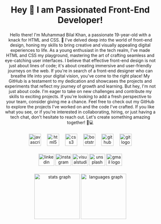 <h1 align="center">Hey 👋 I am Passionated Front-End Developer!</h1>

###

<p align="center">Hello there! I'm Muhammad Bilal Khan, a passionate 19-year-old with a knack for HTML and CSS. 🚀 I've delved deep into the world of front-end design, honing my skills to bring creative and visually appealing digital experiences to life. As a young enthusiast in the tech realm, I've made HTML and CSS my playground, mastering the art of crafting seamless and eye-catching user interfaces. I believe that effective front-end design is not just about lines of code; it's about creating immersive and user-friendly journeys on the web. If you're in search of a front-end designer who can breathe life into your digital vision, you've come to the right place! My GitHub is a testament to my dedication and showcases the projects and experiments that reflect my journey of growth and learning. But hey, I'm not just about code. I'm eager to take on new challenges and contribute my skills to exciting projects. If you're looking to add a fresh perspective to your team, consider giving me a chance. Feel free to check out my GitHub to explore the projects I've worked on and the code I've crafted. If you like what you see, or if you're interested in collaborating, hiring, or just having a tech chat, don't hesitate to reach out. Let's create something amazing together! 🌟💻</p>

###

<div align="center">
  <img src="https://cdn.jsdelivr.net/gh/devicons/devicon/icons/javascript/javascript-original.svg" height="40" alt="javascript logo"  />
  <img width="12" />
  <img src="https://cdn.jsdelivr.net/gh/devicons/devicon/icons/html5/html5-original.svg" height="40" alt="html5 logo"  />
  <img width="12" />
  <img src="https://cdn.jsdelivr.net/gh/devicons/devicon/icons/css3/css3-original.svg" height="40" alt="css3 logo"  />
  <img width="12" />
  <img src="https://cdn.jsdelivr.net/gh/devicons/devicon/icons/bootstrap/bootstrap-original.svg" height="40" alt="bootstrap logo"  />
  <img width="12" />
  <img src="https://cdn.jsdelivr.net/gh/devicons/devicon/icons/github/github-original.svg" height="40" alt="github logo"  />
  <img width="12" />
  <img src="https://cdn.jsdelivr.net/gh/devicons/devicon/icons/git/git-original.svg" height="40" alt="git logo"  />
</div>

###

<div align="center">
  <img src="https://raw.githubusercontent.com/maurodesouza/profile-readme-generator/master/src/assets/icons/social/linkedin/default.svg" width="52" height="40" alt="linkedin logo"  />
  <img src="https://raw.githubusercontent.com/maurodesouza/profile-readme-generator/master/src/assets/icons/social/instagram/default.svg" width="52" height="40" alt="instagram logo"  />
  <img src="https://raw.githubusercontent.com/maurodesouza/profile-readme-generator/master/src/assets/icons/social/visualstudio/default.svg" width="52" height="40" alt="visualstudio logo"  />
  <img src="https://raw.githubusercontent.com/maurodesouza/profile-readme-generator/master/src/assets/icons/social/unsplash/default.svg" width="52" height="40" alt="unsplash logo"  />
  <img src="https://raw.githubusercontent.com/maurodesouza/profile-readme-generator/master/src/assets/icons/social/gmail/default.svg" width="52" height="40" alt="gmail logo"  />
</div>

###

<div align="center">
  <img src="https://github-readme-stats.vercel.app/api?username=Muhammadbilal1257727&hide_title=false&hide_rank=false&show_icons=true&include_all_commits=true&count_private=true&disable_animations=false&theme=dracula&locale=en&hide_border=false&order=1" height="150" alt="stats graph"  />
  <img src="https://github-readme-stats.vercel.app/api/top-langs?username=Muhammadbilal1257727&locale=en&hide_title=false&layout=compact&card_width=320&langs_count=5&theme=dracula&hide_border=false&order=2" height="150" alt="languages graph"  />
</div>

###
